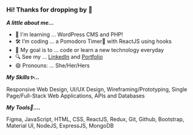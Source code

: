 ### Hi! Thanks for dropping by 👋

***A little about me...***

- 🌱  I'm learning ... WordPress CMS and PHP!
- 🛠️  I’m coding ... a Pomodoro Timer🍅  with ReactJS using hooks
- 🚩  My goal is to ... code or learn a new technology everyday
- 🔍  See my ... [LinkedIn](https://www.linkedin.com/in/echosit) and [Portfolio](https://echosit.github.io)
- 😄  Pronouns: ... She/Her/Hers

***My Skills✨...***

Responsive Web Design, UI/UX Design, Wireframing/Prototyping, Single Page/Full-Stack Web Applications, APIs and Databases

***My Tools🧰....***

Figma, JavaScript, HTML, CSS, ReactJS, Redux, Git, Github, Bootstrap, Material UI, NodeJS, ExpressJS, MongoDB
